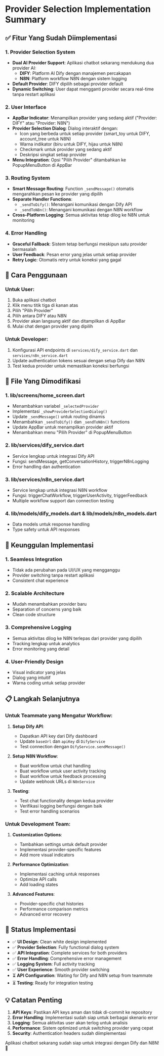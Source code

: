 # Provider Selection Implementation Summary

## ✅ Fitur Yang Sudah Diimplementasi

### 1. **Provider Selection System**

- **Dual AI Provider Support**: Aplikasi chatbot sekarang mendukung dua provider AI:
  - **DIFY**: Platform AI Dify dengan manajemen percakapan
  - **N8N**: Platform workflow N8N dengan sistem logging
- **Default Provider**: DIFY dipilih sebagai provider default
- **Dynamic Switching**: User dapat mengganti provider secara real-time tanpa restart aplikasi

### 2. **User Interface**

- **AppBar Indicator**: Menampilkan provider yang sedang aktif ("Provider: DIFY" atau "Provider: N8N")
- **Provider Selection Dialog**: Dialog interaktif dengan:
  - Icon yang berbeda untuk setiap provider (smart_toy untuk DIFY, account_tree untuk N8N)
  - Warna indikator (biru untuk DIFY, hijau untuk N8N)
  - Checkmark untuk provider yang sedang aktif
  - Deskripsi singkat setiap provider
- **Menu Integration**: Opsi "Pilih Provider" ditambahkan ke PopupMenuButton di AppBar

### 3. **Routing System**

- **Smart Message Routing**: Function `_sendMessage()` otomatis mengarahkan pesan ke provider yang dipilih
- **Separate Handler Functions**:
  - `_sendToDify()`: Menangani komunikasi dengan Dify API
  - `_sendToN8n()`: Menangani komunikasi dengan N8N workflow
- **Cross-Platform Logging**: Semua aktivitas tetap dilog ke N8N untuk monitoring

### 4. **Error Handling**

- **Graceful Fallback**: Sistem tetap berfungsi meskipun satu provider bermasalah
- **User Feedback**: Pesan error yang jelas untuk setiap provider
- **Retry Logic**: Otomatis retry untuk koneksi yang gagal

## 🎯 Cara Penggunaan

### Untuk User:

1. Buka aplikasi chatbot
2. Klik menu titik tiga di kanan atas
3. Pilih "Pilih Provider"
4. Pilih antara DIFY atau N8N
5. Provider akan langsung aktif dan ditampilkan di AppBar
6. Mulai chat dengan provider yang dipilih

### Untuk Developer:

1. Konfigurasi API endpoints di `services/dify_service.dart` dan `services/n8n_service.dart`
2. Update authentication tokens sesuai dengan setup Dify dan N8N
3. Test kedua provider untuk memastikan koneksi berfungsi

## 🔧 File Yang Dimodifikasi

### 1. **lib/screens/home_screen.dart**

- Menambahkan variabel `_selectedProvider`
- Implementasi `_showProviderSelectionDialog()`
- Update `_sendMessage()` untuk routing dinamis
- Menambahkan `_sendToDify()` dan `_sendToN8n()` functions
- Update AppBar untuk menampilkan provider aktif
- Menambahkan menu "Pilih Provider" di PopupMenuButton

### 2. **lib/services/dify_service.dart**

- Service lengkap untuk integrasi Dify API
- Fungsi: sendMessage, getConversationHistory, triggerN8nLogging
- Error handling dan authentication

### 3. **lib/services/n8n_service.dart**

- Service lengkap untuk integrasi N8N workflow
- Fungsi: triggerChatWorkflow, triggerUserActivity, triggerFeedback
- Multiple workflow support dan connection testing

### 4. **lib/models/dify_models.dart & lib/models/n8n_models.dart**

- Data models untuk response handling
- Type safety untuk API responses

## 🌟 Keunggulan Implementasi

### 1. **Seamless Integration**

- Tidak ada perubahan pada UI/UX yang mengganggu
- Provider switching tanpa restart aplikasi
- Consistent chat experience

### 2. **Scalable Architecture**

- Mudah menambahkan provider baru
- Separation of concerns yang baik
- Clean code structure

### 3. **Comprehensive Logging**

- Semua aktivitas dilog ke N8N terlepas dari provider yang dipilih
- Tracking lengkap untuk analytics
- Error monitoring yang detail

### 4. **User-Friendly Design**

- Visual indicator yang jelas
- Dialog yang intuitif
- Warna coding untuk setiap provider

## 📋 Langkah Selanjutnya

### Untuk Teammate yang Mengatur Workflow:

1. **Setup Dify API**:

   - Dapatkan API key dari Dify dashboard
   - Update `baseUrl` dan `apiKey` di `DifyService`
   - Test connection dengan `DifyService.sendMessage()`

2. **Setup N8N Workflow**:

   - Buat workflow untuk chat handling
   - Buat workflow untuk user activity tracking
   - Buat workflow untuk feedback processing
   - Update webhook URLs di `N8nService`

3. **Testing**:
   - Test chat functionality dengan kedua provider
   - Verifikasi logging berfungsi dengan baik
   - Test error handling scenarios

### Untuk Development Team:

1. **Customization Options**:

   - Tambahkan settings untuk default provider
   - Implementasi provider-specific features
   - Add more visual indicators

2. **Performance Optimization**:

   - Implementasi caching untuk responses
   - Optimize API calls
   - Add loading states

3. **Advanced Features**:
   - Provider-specific chat histories
   - Performance comparison metrics
   - Advanced error recovery

## 🚀 Status Implementasi

- ✅ **UI Design**: Clean white design implemented
- ✅ **Provider Selection**: Fully functional dialog system
- ✅ **API Integration**: Complete services for both providers
- ✅ **Error Handling**: Comprehensive error management
- ✅ **Logging System**: Full activity tracking
- ✅ **User Experience**: Smooth provider switching
- ⏳ **API Configuration**: Waiting for Dify and N8N setup from teammate
- ⏳ **Testing**: Ready for integration testing

## 💡 Catatan Penting

1. **API Keys**: Pastikan API keys aman dan tidak di-commit ke repository
2. **Error Handling**: Implementasi sudah siap untuk berbagai skenario error
3. **Logging**: Semua aktivitas user akan terlog untuk analisis
4. **Performance**: Sistem optimized untuk switching provider yang cepat
5. **Security**: Authentication headers sudah diimplementasi

Aplikasi chatbot sekarang sudah siap untuk integrasi dengan Dify dan N8N! 🎉
